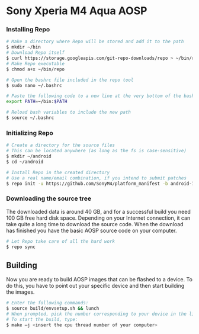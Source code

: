 # Sony Xperia M4 Aqua AOSP #

### Installing Repo ###

```bash
# Make a directory where Repo will be stored and add it to the path
$ mkdir ~/bin
# Download Repo itself
$ curl https://storage.googleapis.com/git-repo-downloads/repo > ~/bin/repo
# Make Repo executable
$ chmod a+x ~/bin/repo

# Open the bashrc file included in the repo tool
$ sudo nano ~/.bashrc

# Paste the following code to a new line at the very bottom of the bashrc file
export PATH=~/bin:$PATH

# Reload bash variables to include the new path
$ source ~/.bashrc
```

### Initializing Repo ###

```bash
# Create a directory for the source files
# This can be located anywhere (as long as the fs is case-sensitive)
$ mkdir ~/android
$ cd ~/android

# Install Repo in the created directory
# Use a real name/email combination, if you intend to submit patches
$ repo init -u https://github.com/SonyM4/platform_manifest -b android-7.1.2
```

### Downloading the source tree ###

The downloaded data is around 40 GB, and for a successful build you need 100 GB free hard disk space.
Depending on your Internet connection, it can take quite a long time to download the source code.
When the download has finished you have the basic AOSP source code on your computer.

```bash
# Let Repo take care of all the hard work
$ repo sync
```

## Building ##

Now you are ready to build AOSP images that can be flashed to a device.
To do this, you have to point out your specific device and then start building the images.

```bash
# Enter the following commands:
$ source build/envsetup.sh && lunch
# When prompted, pick the number corresponding to your device in the list displayed and press enter.
# To start the build, type:
$ make –j <insert the cpu thread number of your computer>
```
